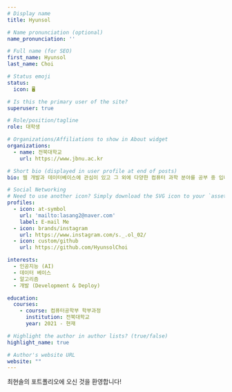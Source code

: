 ```yaml
---
# Display name
title: Hyunsol

# Name pronunciation (optional)
name_pronunciation: ''

# Full name (for SEO)
first_name: Hyunsol
last_name: Choi

# Status emoji
status:
  icon: 🖥️

# Is this the primary user of the site?
superuser: true

# Role/position/tagline
role: 대학생

# Organizations/Affiliations to show in About widget
organizations:
  - name: 전북대학교 
    url: https://www.jbnu.ac.kr

# Short bio (displayed in user profile at end of posts)
bio: 웹 개발과 데이터베이스에 관심이 있고 그 외에 다양한 컴퓨터 과학 분야를 공부 중 입니다.

# Social Networking
# Need to use another icon? Simply download the SVG icon to your `assets/media/icons/` folder.
profiles:
  - icon: at-symbol
    url: 'mailto:lasang2@naver.com'
    label: E-mail Me
  - icon: brands/instagram
    url: https://www.instagram.com/s._.ol_02/
  - icon: custom/github
    url: https://github.com/HyunsolChoi

interests:
  - 인공지능 (AI)
  - 데이터 베이스
  - 알고리즘
  - 개발 (Development & Deploy)

education:
  courses:
    - course: 컴퓨터공학부 학부과정
      institution: 전북대학교
      year: 2021 - 현재

# Highlight the author in author lists? (true/false)
highlight_name: true

# Author's website URL
website: ""
---
```


최현솔의 포트폴리오에 오신 것을 환영합니다!
